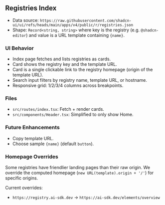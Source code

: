 ## Registries Index

- Data source: `https://raw.githubusercontent.com/shadcn-ui/ui/refs/heads/main/apps/v4/public/r/registries.json`
- Shape: `Record<string, string>` where key is the registry (e.g. `@shadcn-editor`) and value is a URL template containing `{name}`.

### UI Behavior

- Index page fetches and lists registries as cards.
- Card shows the registry key and the template URL.
- Card is a single clickable link to the registry homepage (origin of the template URL).
- Search input filters by registry name, template URL, or hostname.
- Responsive grid: 1/2/3/4 columns across breakpoints.

### Files

- `src/routes/index.tsx`: Fetch + render cards.
- `src/components/Header.tsx`: Simplified to only show Home.

### Future Enhancements

- Copy template URL.
- Choose sample `{name}` (default `button`).

### Homepage Overrides

Some registries have friendlier landing pages than their raw origin. We override the computed homepage (`new URL(template).origin + '/'`) for specific origins.

Current overrides:

- `https://registry.ai-sdk.dev` → `https://ai-sdk.dev/elements/overview`
